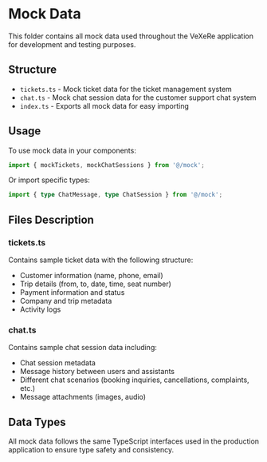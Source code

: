 # Mock Data

This folder contains all mock data used throughout the VeXeRe application for development and testing purposes.

## Structure

-   `tickets.ts` - Mock ticket data for the ticket management system
-   `chat.ts` - Mock chat session data for the customer support chat system
-   `index.ts` - Exports all mock data for easy importing

## Usage

To use mock data in your components:

```typescript
import { mockTickets, mockChatSessions } from '@/mock';
```

Or import specific types:

```typescript
import { type ChatMessage, type ChatSession } from '@/mock';
```

## Files Description

### tickets.ts

Contains sample ticket data with the following structure:

-   Customer information (name, phone, email)
-   Trip details (from, to, date, time, seat number)
-   Payment information and status
-   Company and trip metadata
-   Activity logs

### chat.ts

Contains sample chat session data including:

-   Chat session metadata
-   Message history between users and assistants
-   Different chat scenarios (booking inquiries, cancellations, complaints, etc.)
-   Message attachments (images, audio)

## Data Types

All mock data follows the same TypeScript interfaces used in the production application to ensure type safety and consistency.
